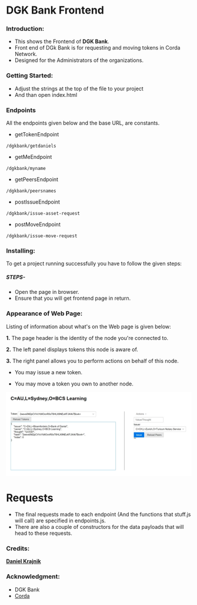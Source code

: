 # DGK Bank Frontend

### Introduction: 
- This shows the Frontend of **DGK Bank**.
- Front end of DGk Bank is for requesting and moving tokens in Corda Network.
- Designed for the Administrators of the organizations.

### Getting Started: 
- Adjust the strings at the top of the file to your project 
- And than open index.html 


### Endpoints
All the endpoints given below and the base URL, are constants.


- getTokenEndpoint
```
/dgkbank/getdaniels
```
- getMeEndpoint
```
/dgkbank/myname
```

- getPeersEndpoint
```
/dgkbank/peersnames
```

- postIssueEndpoint
```
/dgkbank/issue-asset-request
```
- postMoveEndpoint
```
/dgkbank/issue-move-request
```

### Installing: 
To get a project running successfully you have to follow the given steps: 
 
##### STEPS- 
 
- Open the page in browser.
- Ensure that you will get frontend page in return. 

### Appearance of Web Page:
Listing of information about what's on the Web page is given below:

**1.** The page header is the identity of the node you're connected to.

**2.**  The left panel displays tokens this node is aware of.

**3.**  The right panel allows you to perform actions on behalf of this node.

   - You may issue a new token.
  
   - You may move a token you own to another node. 
  
  ![Diagram](dgk%20frontend.jpg)


# Requests
- The final requests made to each endpoint (And the functions that stuff.js will call) are specified in endpoints.js.
- There are also a couple of constructors for the data payloads that will head to these requests. 


### Credits: 
[**Daniel Krajnik**](daniel.krajnik@bcstechnology.com.au)


### Acknowledgment: 
- DGK Bank
- [Corda](https://www.corda.net/)



